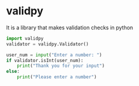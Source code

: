 # validpy
It is a library that makes validation checks in python

```python
import validpy
validator = validpy.Validator()

user_num = input("Enter a number: ")
if validator.isInt(user_num):
    print("Thank you for your input")
else:
    print("Please enter a number")
```